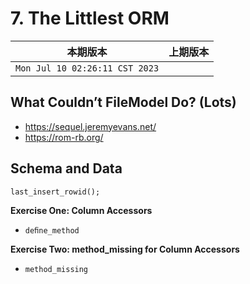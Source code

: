 # 7. The Littlest ORM

|本期版本|上期版本
|:---:|:---:
`Mon Jul 10 02:26:11 CST 2023` |


## What Couldn’t FileModel Do? (Lots)


* <https://sequel.jeremyevans.net/>
* <https://rom-rb.org/>


## Schema and Data


```sql
last_insert_rowid();
```


**Exercise One: Column Accessors**

* `deﬁne_method`


**Exercise Two: method_missing for Column Accessors**

* `method_missing`